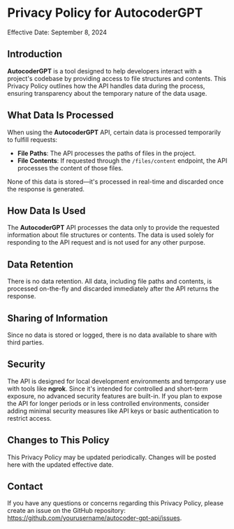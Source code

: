 # Privacy Policy for AutocoderGPT

Effective Date: September 8, 2024

## Introduction

**AutocoderGPT** is a tool designed to help developers interact with a project's codebase by providing access to file structures and contents. This Privacy Policy outlines how the API handles data during the process, ensuring transparency about the temporary nature of the data usage.

## What Data Is Processed

When using the **AutocoderGPT** API, certain data is processed temporarily to fulfill requests:

- **File Paths**: The API processes the paths of files in the project.
- **File Contents**: If requested through the `/files/content` endpoint, the API processes the content of those files.

None of this data is stored—it's processed in real-time and discarded once the response is generated.

## How Data Is Used

The **AutocoderGPT** API processes the data only to provide the requested information about file structures or contents. The data is used solely for responding to the API request and is not used for any other purpose.

## Data Retention

There is no data retention. All data, including file paths and contents, is processed on-the-fly and discarded immediately after the API returns the response.

## Sharing of Information

Since no data is stored or logged, there is no data available to share with third parties.

## Security

The API is designed for local development environments and temporary use with tools like **ngrok**. Since it's intended for controlled and short-term exposure, no advanced security features are built-in. If you plan to expose the API for longer periods or in less controlled environments, consider adding minimal security measures like API keys or basic authentication to restrict access.

## Changes to This Policy

This Privacy Policy may be updated periodically. Changes will be posted here with the updated effective date.

## Contact

If you have any questions or concerns regarding this Privacy Policy, please create an issue on the GitHub repository: https://github.com/yourusername/autocoder-gpt-api/issues.
